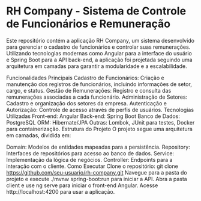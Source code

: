 # RH Company - Sistema de Controle de Funcionários e Remuneração #
Este repositório contém a aplicação RH Company, um sistema desenvolvido para gerenciar o cadastro de funcionários e controlar suas remunerações. Utilizando tecnologias modernas como Angular para a interface do usuário e Spring Boot para a API back-end, a aplicação foi projetada seguindo uma arquitetura em camadas para garantir a modularidade e a escalabilidade.

Funcionalidades Principais
Cadastro de Funcionários: Criação e manutenção dos registros de funcionários, incluindo informações de setor, cargo, e status.
Gestão de Remunerações: Registro e consulta das remunerações associadas a cada funcionário.
Administração de Setores: Cadastro e organização dos setores da empresa.
Autenticação e Autorização: Controle de acesso através de perfis de usuários.
Tecnologias Utilizadas
Front-end: Angular
Back-end: Spring Boot
Banco de Dados: PostgreSQL
ORM: Hibernate/JPA
Outras: Lombok, JUnit para testes, Docker para containerização.
Estrutura do Projeto
O projeto segue uma arquitetura em camadas, dividida em:

Domain: Modelos de entidades mapeadas para a persistência.
Repository: Interfaces de repositórios para acesso ao banco de dados.
Service: Implementação da lógica de negócios.
Controller: Endpoints para a interação com o cliente.
Como Executar
Clone o repositório: git clone https://github.com/seu-usuario/rh-company.git
Navegue para a pasta do projeto e execute ./mvnw spring-boot:run para iniciar a API.
Abra a pasta client e use ng serve para iniciar o front-end Angular.
Acesse http://localhost:4200 para usar a aplicação.
